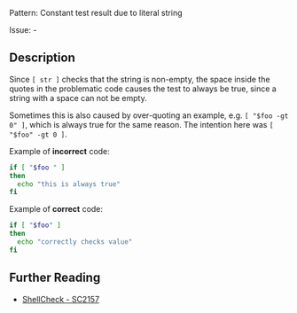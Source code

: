 Pattern: Constant test result due to literal string

Issue: -

## Description

Since `[ str ]` checks that the string is non-empty, the space inside the quotes in the problematic code causes the test to always be true, since a string with a space can not be empty.

Sometimes this is also caused by over-quoting an example, e.g. `[ "$foo -gt 0" ]`, which is always true for the same reason. The intention here was `[ "$foo" -gt 0 ]`.

Example of **incorrect** code:

```sh
if [ "$foo " ]
then
  echo "this is always true"
fi
```

Example of **correct** code:

```sh
if [ "$foo" ]
then
  echo "correctly checks value"
fi
```

## Further Reading

* [ShellCheck - SC2157](https://github.com/koalaman/shellcheck/wiki/SC2157)
